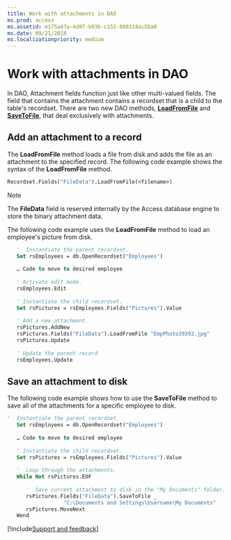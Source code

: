 ```yaml
---
title: Work with attachments in DAO
ms.prod: access
ms.assetid: e175a47a-4d97-b93b-c152-809314ac5ba0
ms.date: 09/21/2018
ms.localizationpriority: medium
---
```



# Work with attachments in DAO

In DAO, Attachment fields function just like other multi-valued fields. The field that contains the attachment contains a recordset that is a child to the table's recordset. There are two new DAO methods, **[LoadFromFile](../../../api/overview/Access.md)** and **[SaveToFile](../../../api/overview/Access.md)**, that deal exclusively with attachments.


## Add an attachment to a record

The **LoadFromFile** method loads a file from disk and adds the file as an attachment to the specified record. The following code example shows the syntax of the **LoadFromFile** method.


```vb
Recordset.Fields("FileData").LoadFromFile(<filename>)
```

> [!NOTE] 
> The **FileData** field is reserved internally by the Access database engine to store the binary attachment data.

The following code example uses the **LoadFromFile** method to load an employee's picture from disk.


```vb
   '  Instantiate the parent recordset.  
   Set rsEmployees = db.OpenRecordset("Employees") 
  
   … Code to move to desired employee 
  
   ' Activate edit mode. 
   rsEmployees.Edit 
  
   ' Instantiate the child recordset. 
   Set rsPictures = rsEmployees.Fields("Pictures").Value  
  
   ' Add a new attachment. 
   rsPictures.AddNew 
   rsPictures.Fields("FileData").LoadFromFile "EmpPhoto39392.jpg" 
   rsPictures.Update 
  
   ' Update the parent record 
   rsEmployees.Update 

```


## Save an attachment to disk

The following code example shows how to use the **SaveToFile** method to save all of the attachments for a specific employee to disk.


```vb
'  Instantiate the parent recordset.  
   Set rsEmployees = db.OpenRecordset("Employees") 
  
   … Code to move to desired employee 
  
   ' Instantiate the child recordset. 
   Set rsPictures = rsEmployees.Fields("Pictures").Value  
 
   '  Loop through the attachments. 
   While Not rsPictures.EOF 
  
      '  Save current attachment to disk in the "My Documents" folder. 
      rsPictures.Fields("FileData").SaveToFile _ 
                  "C:\Documents and Settings\Username\My Documents" 
      rsPictures.MoveNext 
   Wend 

```

[!include[Support and feedback](~/includes/feedback-boilerplate.md)]
